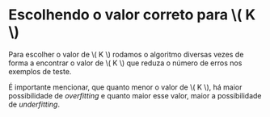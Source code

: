 # Escolhendo o valor correto para \\( K \\)

Para escolher o valor de \\( K \\) rodamos o algoritmo diversas vezes de forma a encontrar o valor de
\\( K \\) que reduza o número de erros nos exemplos de teste.

É importante mencionar, que quanto menor o valor de \\( K \\), há maior possibilidade de _overfitting_ e
quanto maior esse valor, maior a possibilidade de _underfitting_.
